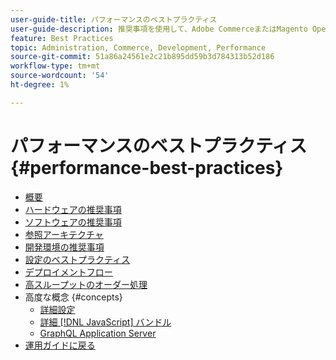 ```yaml
---
user-guide-title: パフォーマンスのベストプラクティス
user-guide-description: 推奨事項を使用して、Adobe CommerceまたはMagento Open Sourceの実稼動デプロイメントのパフォーマンスを最適化する。
feature: Best Practices
topic: Administration, Commerce, Development, Performance
source-git-commit: 51a86a24561e2c21b895dd59b3d784313b52d186
workflow-type: tm+mt
source-wordcount: '54'
ht-degree: 1%

---
```



# パフォーマンスのベストプラクティス {#performance-best-practices}

- [概要](overview.md)
- [ハードウェアの推奨事項](hardware.md)
- [ソフトウェアの推奨事項](software.md)
- [参照アーキテクチャ](reference-architecture.md)
- [開発環境の推奨事項](development-environment.md)
- [設定のベストプラクティス](configuration.md)
- [デプロイメントフロー](deployment-flow.md)
- [高スループットのオーダー処理](high-throughput-order-processing.md)
- 高度な概念 {#concepts}
   - [詳細設定](advanced-setup.md)
   - [詳細 [!DNL JavaScript] バンドル](advanced-js-bundling.md)
   - [GraphQL Application Server](application-server.md)
- [運用ガイドに戻る](https://experienceleague.adobe.com/docs/commerce-operations/operational-guides/home.html)
